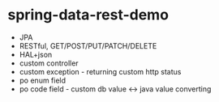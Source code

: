 # spring-data-rest-demo

* JPA
* RESTful, GET/POST/PUT/PATCH/DELETE
* HAL+json
* custom controller
* custom exception - returning custom http status
* po enum field
* po code field - custom db value <-> java value converting
